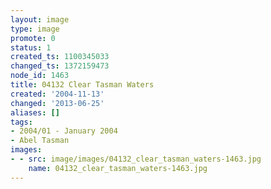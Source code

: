 ```yaml
---
layout: image
type: image
promote: 0
status: 1
created_ts: 1100345033
changed_ts: 1372159473
node_id: 1463
title: 04132 Clear Tasman Waters
created: '2004-11-13'
changed: '2013-06-25'
aliases: []
tags:
- 2004/01 - January 2004
- Abel Tasman
images:
- - src: image/images/04132_clear_tasman_waters-1463.jpg
    name: 04132_clear_tasman_waters-1463.jpg
---
```


